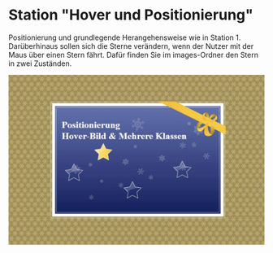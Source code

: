 # Station "Hover und Positionierung"

Positionierung und grundlegende Herangehensweise wie in Station 1.
Darüberhinaus sollen sich die Sterne verändern, wenn der Nutzer mit der Maus über einen Stern fährt.
Dafür finden Sie im images-Ordner den Stern in zwei Zuständen.

![Designvorlage](designvorlage.png)
